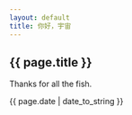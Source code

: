 ```yaml
---
layout: default
title: 你好，宇宙
---
```


<h2>{{ page.title }}</h2>

<p>Thanks for all the fish.</p>

<p>{{ page.date | date_to_string }}</p>